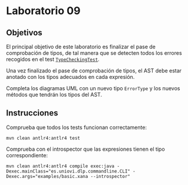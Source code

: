 # Laboratorio 09

## Objetivos

El principal objetivo de este laboratorio es finalizar el pase de comprobación de tipos, de tal manera que se detecten todos los errores recogidos en el test [`TypeCheckingTest`](../../src/test/java/es/uniovi/dlp/visitor/semantic/TypeCheckingTest.java).

Una vez finalizado el pase de comprobación de tipos, el AST debe estar anotado con los tipos adecuados en cada expresión.

Completa los diagramas UML con un nuevo tipo `ErrorType` y los nuevos métodos que tendrán los tipos del AST. 

## Instrucciones

Comprueba que todos los tests funcionan correctamente:

```
mvn clean antlr4:antlr4 test
```

Comprueba con el introspector que las expresiones tienen el tipo correspondiente:

```
mvn clean antlr4:antlr4 compile exec:java -Dexec.mainClass="es.uniovi.dlp.commandline.CLI" -Dexec.args="examples/basic.xana --introspector"
```
